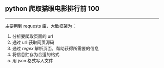 ## python 爬取猫眼电影排行前 100
---
主要用到 requests 库，大致框架为：
1. 分析要爬取页面的 url
2. 通过 url 获取网页源码
3. 通过 $regex$ 解析页面，帮助获得所需要的信息
4. 将信息贮存为合适的格式
5. 用 json 格式写入文件
